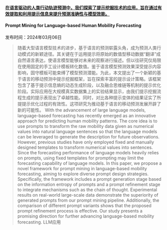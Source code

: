 #### [在语言驱动的人类行动轨迹预测中，我们探索了提示挖掘技术的应用，旨在通过有效提取和利用提示信息来提升预测准确性与模型效能。](https://arxiv.org/abs/2403.03544)
#### Prompt Mining for Language-based Human Mobility Forecasting
发布时间：2024年03月06日
> 随着大型语言模型技术的进步，基于语言的预测崭露头角，成为预测人类行动模式的新颖途径。其关键在于运用提示将原始的数值型移动数据“翻译”成自然语言表达，使语言模型能够对未来的观察进行描述。但以往研究仅局限在使用固定的手工设计模板转化数值。鉴于语言模型预测效果深受提示内容影响，固守模板可能束缚了模型预测潜能。为此，本文提出了一个新颖的基于语言的移动预测中提示挖掘框架，旨在探索丰富的提示设计策略。该框架包含了基于提示信息熵的动态生成阶段，以及融合思维链等机制的提示优化阶段。实际应用在大规模真实数据集上的实验结果显示，由我们提示挖掘流程生成的提示表现出了卓越性能。同时，对比各种提示变体的结果证实了所提提示优化过程的有效性。这项研究为推动基于语言的移动预测发展开辟了新的可能性。
> With the advancement of large language models, language-based forecasting has recently emerged as an innovative approach for predicting human mobility patterns. The core idea is to use prompts to transform the raw mobility data given as numerical values into natural language sentences so that the language models can be leveraged to generate the description for future observations. However, previous studies have only employed fixed and manually designed templates to transform numerical values into sentences. Since the forecasting performance of language models heavily relies on prompts, using fixed templates for prompting may limit the forecasting capability of language models. In this paper, we propose a novel framework for prompt mining in language-based mobility forecasting, aiming to explore diverse prompt design strategies. Specifically, the framework includes a prompt generation stage based on the information entropy of prompts and a prompt refinement stage to integrate mechanisms such as the chain of thought. Experimental results on real-world large-scale data demonstrate the superiority of generated prompts from our prompt mining pipeline. Additionally, the comparison of different prompt variants shows that the proposed prompt refinement process is effective. Our study presents a promising direction for further advancing language-based mobility forecasting.
LLM应用